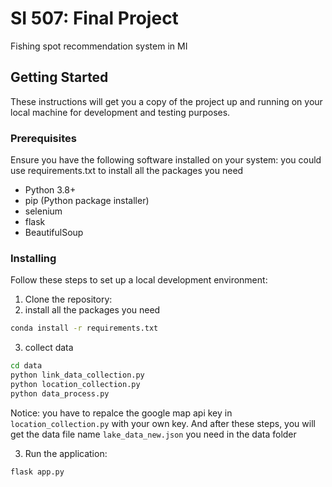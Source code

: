 # SI 507: Final Project

Fishing spot recommendation system in MI

## Getting Started

These instructions will get you a copy of the project up and running on your local machine for development and testing purposes.


### Prerequisites

Ensure you have the following software installed on your system:
you could use requirements.txt to install all the packages you need

- Python 3.8+
- pip (Python package installer)
- selenium
- flask
- BeautifulSoup

### Installing

Follow these steps to set up a local development environment:

1. Clone the repository:
2. install all the packages you need
```bash
conda install -r requirements.txt
```
3. collect data
```bash
cd data
python link_data_collection.py
python location_collection.py
python data_process.py

```
Notice: you have to repalce the google map api key in  `location_collection.py` with your own key. And
after these steps, you will get the data file name `lake_data_new.json` you need in the data folder

3. Run the application:
```bash
flask app.py
```

